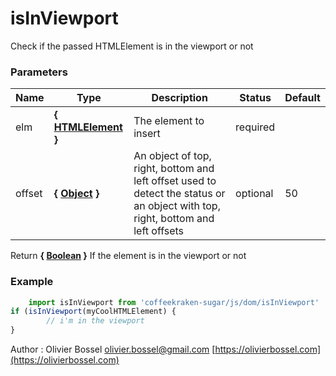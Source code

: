 # isInViewport

Check if the passed HTMLElement is in the viewport or not

### Parameters

| Name   | Type                                                                                                   | Description                                                                                                                     | Status   | Default |
| ------ | ------------------------------------------------------------------------------------------------------ | ------------------------------------------------------------------------------------------------------------------------------- | -------- | ------- |
| elm    | **{ [HTMLElement](https://developer.mozilla.org/fr/docs/Web/API/HTMLElement) }**                       | The element to insert                                                                                                           | required |
| offset | **{ [Object](https://developer.mozilla.org/fr/docs/Web/JavaScript/Reference/Objets_globaux/Object) }** | An object of top, right, bottom and left offset used to detect the status or an object with top, right, bottom and left offsets | optional | 50      |

Return **{ [Boolean](https://developer.mozilla.org/fr/docs/Web/JavaScript/Reference/Objets_globaux/Boolean) }** If the element is in the viewport or not

### Example

```js
	import isInViewport from 'coffeekraken-sugar/js/dom/isInViewport'
if (isInViewport(myCoolHTMLElement) {
		// i'm in the viewport
}
```

Author : Olivier Bossel [olivier.bossel@gmail.com](mailto:olivier.bossel@gmail.com) [https://olivierbossel.com](https://olivierbossel.com)
